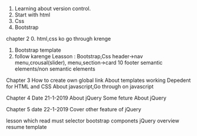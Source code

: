 1. Learning about version control.
2. Start with html
3. Css
4. Bootstrap

chapter 2
0. html,css ko go through krenge
1. Bootstrap template 
2. follow karenge
Leasson : Bootstrap,Css 
    header->nav
    menu,crousal(slider),
    menu,section->card 10
    footer
 semantic elements/non semantic elements

Chapter 3
   How to create own global link
   About templates working
   Depedent for HTML and CSS
   About javascript,Go through on javascript
  
Chapter 4  Date 21-1-2019
   About jQuery
   Some feture About jQuery

Chapter 5  date 22-1-2019
   Cover other feature of jQuery

lesson which read must
   selector
   bootstrap componets
   jQuery overview
   resume template